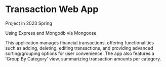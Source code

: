 # Transaction Web App

Project in 2023 Spring 

Using Express and Mongodb via Mongoose

This application manages financial transactions, offering functionalities such as adding, deleting, editing transactions, and providing advanced sorting/grouping options for user convenience. The app also features a 'Group By Category' view, summarizing transaction amounts per category.
